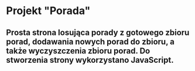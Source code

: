 # Projekt "Porada"

## Prosta strona losująca porady z gotowego zbioru porad, dodawania nowych porad do zbioru, a także wyczyszczenia zbioru porad. Do stworzenia strony wykorzystano JavaScript.
